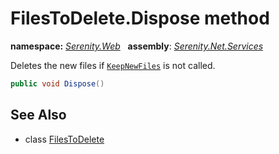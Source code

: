 # FilesToDelete.Dispose method
**namespace:** *[Serenity.Web](../../README.md#serenity.web-namespace)*   **assembly**: *[Serenity.Net.Services](../../README.md)*

Deletes the new files if [`KeepNewFiles`](KeepNewFiles.md) is not called.

```csharp
public void Dispose()
```

## See Also

* class [FilesToDelete](../FilesToDelete.md)